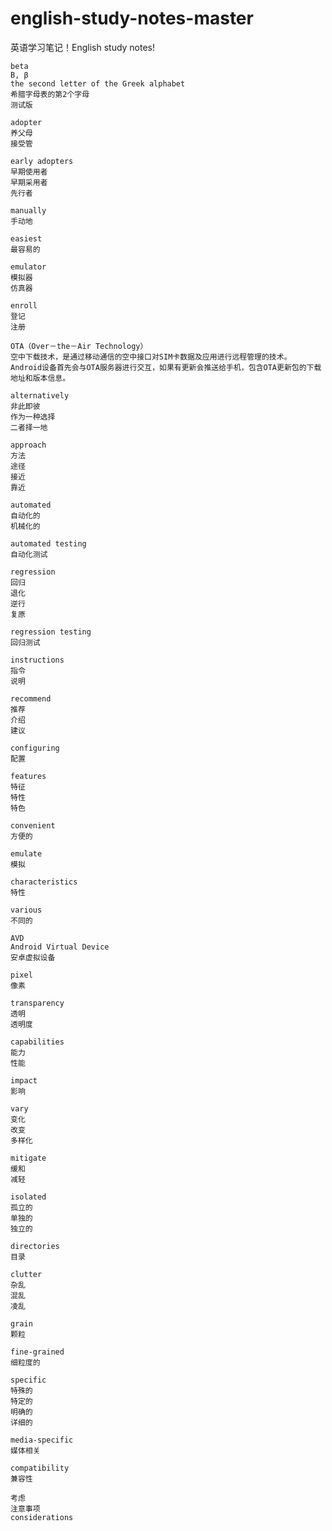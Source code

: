 # english-study-notes-master
英语学习笔记！English study notes!

```
beta
B, β
the second letter of the Greek alphabet
希腊字母表的第2个字母
测试版
```

```
adopter
养父母
接受管

early adopters
早期使用者
早期采用者
先行者
```

```
manually
手动地
```

```
easiest
最容易的
```

```
emulator
模拟器
仿真器
```

```
enroll
登记
注册
```

```
OTA（Over－the－Air Technology）
空中下载技术，是通过移动通信的空中接口对SIM卡数据及应用进行远程管理的技术。
Android设备首先会与OTA服务器进行交互，如果有更新会推送给手机，包含OTA更新包的下载地址和版本信息。
```


```
alternatively
非此即彼
作为一种选择
二者择一地
```

```
approach
方法
途径
接近
靠近
```

```
automated
自动化的
机械化的

automated testing
自动化测试
```

```
regression
回归
退化
逆行
复原

regression testing
回归测试
```

```
instructions
指令
说明
```

```
recommend
推荐
介绍
建议
```

```
configuring
配置
```

```
features
特征
特性
特色
```

```
convenient
方便的
```

```
emulate
模拟
```

```
characteristics
特性
```

```
various
不同的
```

```
AVD
Android Virtual Device
安卓虚拟设备
```

```
pixel
像素
```


```
transparency
透明
透明度
```


```
capabilities
能力
性能
```


```
impact 
影响
```


```
vary
变化
改变
多样化
```


```
mitigate
缓和
减轻
```
```
isolated
孤立的
单独的
独立的
```

```
directories
目录
```

```
clutter
杂乱
混乱
凌乱
```

```
grain
颗粒

fine-grained
细粒度的
```

```
specific
特殊的
特定的
明确的
详细的

media-specific
媒体相关
```

```
compatibility
兼容性
```
```
考虑
注意事项
considerations
```
